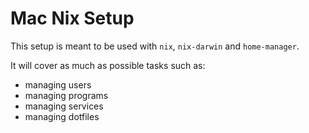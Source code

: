 # Mac Nix Setup
This setup is meant to be used with `nix`, `nix-darwin` and `home-manager`.

It will cover as much as possible tasks such as:
* managing users
* managing programs
* managing services
* managing dotfiles
